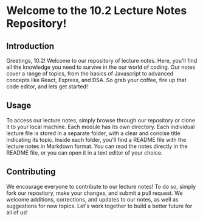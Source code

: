 
# Welcome to the 10.2 Lecture Notes Repository!

## Introduction

Greetings, 10.2! Welcome to our repository of lecture notes. Here, you'll find all the knowledge you need to survive in the our world of coding. Our notes cover a range of topics, from the basics of Javascript to advanced concepts like React, Express, and DSA. So grab your coffee, fire up that code editor, and lets get started!

## Usage

To access our lecture notes, simply browse through our repository or clone it to your local machine. Each module has its own directory.  Each individual lecture file is stored in a separate folder, with a clear and concise title indicating its topic. Inside each folder, you'll find a README file with the lecture notes in Markdown format. You can read the notes directly in the README file, or you can open it in a text editor of your choice.

## Contributing

We encourage everyone to contribute to our lecture notes! To do so, simply fork our repository, make your changes, and submit a pull request. We welcome additions, corrections, and updates to our notes, as well as suggestions for new topics. Let's work together to build a better future for all of us!


